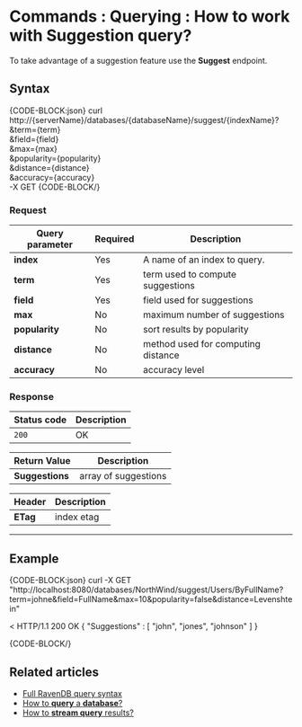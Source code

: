 # Commands : Querying : How to work with Suggestion query?

To take advantage of a suggestion feature use the **Suggest** endpoint.

## Syntax

{CODE-BLOCK:json}
curl \
	http://{serverName}/databases/{databaseName}/suggest/{indexName}? \
		&term={term} \
		&field={field} \
		&max={max} \
		&popularity={popularity} \
		&distance={distance} \
		&accuracy={accuracy} \
	-X GET
{CODE-BLOCK/}

### Request

| Query parameter | Required | Description |
| ------------- | -- | ---- |
| **index** | Yes | A name of an index to query. |
| **term** | Yes | term used to compute suggestions |
| **field** | Yes | field used for suggestions |
| **max** | No | maximum number of suggestions |
| **popularity** | No | sort results by popularity |
| **distance** | No | method used for computing distance |
| **accuracy** | No | accuracy level |

### Response

| Status code | Description |
| ----------- | - |
| `200` | OK |

| Return Value | Description |
| ------------- | ------------- |
| **Suggestions** | array of suggestions |

| Header | Description |
| -------- | - |
| **ETag** | index etag |

<hr />

## Example

{CODE-BLOCK:json}
curl -X GET "http://localhost:8080/databases/NorthWind/suggest/Users/ByFullName?term=johne&field=FullName&max=10&popularity=false&distance=Levenshtein" 

< HTTP/1.1 200 OK
{ "Suggestions" : [ "john", "jones", "johnson" ] }

{CODE-BLOCK/}

## Related articles

- [Full RavenDB query syntax](../../../indexes/querying/full-query-syntax)   
- [How to **query** a **database**?](../../../client-api/commands/querying/how-to-query-a-database)   
- [How to **stream query** results?](../../../client-api/commands/querying/how-to-stream-query-results)   